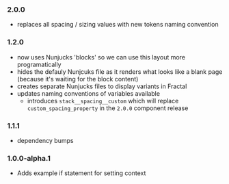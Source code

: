 ### 2.0.0

* replaces all spacing / sizing values with new tokens naming convention

### 1.2.0

* now uses Nunjucks 'blocks' so we can use this layout more programatically
* hides the defauly Nunjcuks file as it renders what looks like a blank page (because it's waiting for the block content)
* creates separate Nunjucks files to display variants in Fractal
* updates naming conventions of variables available
  * introduces `stack__spacing__custom` which will replace `custom_spacing_property` in the `2.0.0` component release

### 1.1.1

* dependency bumps

### 1.0.0-alpha.1

* Adds example if statement for setting context
